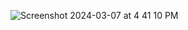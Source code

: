 ![Screenshot 2024-03-07 at 4 41 10 PM](https://github.com/uditnigam/UI-with-Bootstrap/assets/120778423/17327358-6eb8-46e1-a179-316311ae4428)
